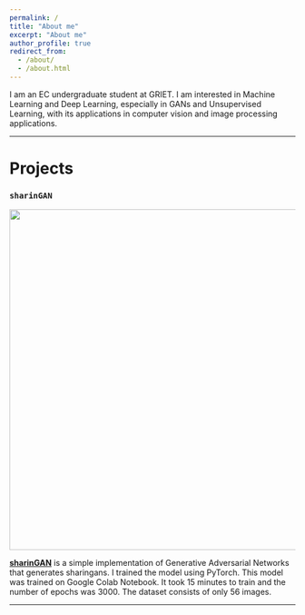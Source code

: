 ```yaml
---
permalink: /
title: "About me"
excerpt: "About me"
author_profile: true
redirect_from: 
  - /about/
  - /about.html
---
```


I am an EC undergraduate student at GRIET. I am interested in Machine Learning and Deep Learning, especially in GANs and Unsupervised Learning, with its applications in computer vision and image processing applications.

***

<a name="project"></a>
# Projects

### `sharinGAN`
<p align="center">
  <img src="../images/projects/gif.gif" width=600>
</p>

[**sharinGAN**](https://github.com/jaychandra6/sharinGAN) is a simple implementation of Generative Adversarial Networks that generates sharingans. I trained the model using PyTorch. This model was trained on Google Colab Notebook. It took 15 minutes to train and the number of epochs was 3000. The dataset consists of only 56 images.


***
